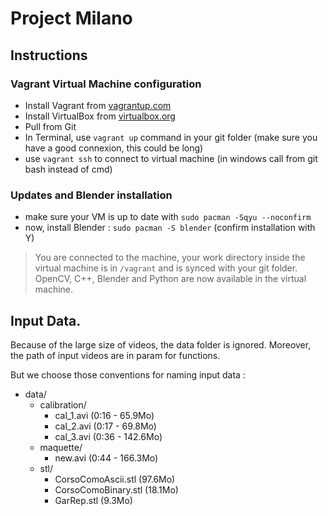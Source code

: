 # Project Milano

## Instructions

### Vagrant Virtual Machine configuration
* Install Vagrant from [vagrantup.com](https://www.vagrantup.com)
* Install VirtualBox from [virtualbox.org](https://www.virtualbox.org)
* Pull from Git
* In Terminal, use `vagrant up` command in your git folder (make sure you have a good connexion, this could be long)
* use `vagrant ssh` to connect to virtual machine (in windows call from git bash instead of cmd)

### Updates and Blender installation
* make sure your VM is up to date with `sudo pacman -Sqyu --noconfirm`
* now, install Blender : `sudo pacman -S blender` (confirm installation with Y)

> You are connected to the machine, your work directory inside the virtual machine is in `/vagrant` and is synced with your git folder.
OpenCV, C++, Blender and Python are now available in the virtual machine.

## Input Data.
Because of the large size of videos, the data folder is ignored.
Moreover, the path of input videos are in param for functions.

But we choose those conventions for naming input data :
* data/
  * calibration/
    * cal_1.avi (0:16 - 65.9Mo)
    * cal_2.avi (0:17 - 69.8Mo)
    * cal_3.avi (0:36 - 142.6Mo)
  * maquette/
    * new.avi (0:44 - 166.3Mo)
  * stl/
    * CorsoComoAscii.stl (97.6Mo)
    * CorsoComoBinary.stl (18.1Mo)
    * GarRep.stl (9.3Mo)
